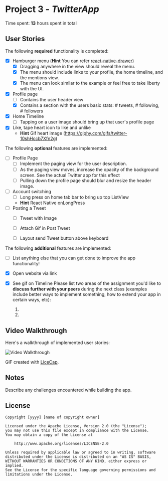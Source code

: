 # Project 3 - *TwitterApp*

Time spent: **13** hours spent in total

## User Stories

The following **required** functionality is completed:

- [x] Hamburger menu (**Hint** You can refer [react-native-drawer](https://github.com/root-two/react-native-drawer))
   - [x] Dragging anywhere in the view should reveal the menu.
   - [x] The menu should include links to your profile, the home timeline, and the mentions view.
   - [x] The menu can look similar to the example or feel free to take liberty with the UI.
- [x] Profile page
   - [ ] Contains the user header view
   - [x] Contains a section with the users basic stats: # tweets, # following, # followers
- [x] Home Timeline
   - [ ] Tapping on a user image should bring up that user's profile page
- [x] Like, tape heart icon to like and unlike
  - **Hint** Gif heart image (https://giphy.com/gifs/twitter-10shHccb7Xfn2g)

The following **optional** features are implemented:

- [ ] Profile Page
   - [ ] Implement the paging view for the user description.
   - [ ] As the paging view moves, increase the opacity of the background screen. See the actual Twitter app for this effect
   - [ ] Pulling down the profile page should blur and resize the header image.
- [ ] Account switching
   - [ ] Long press on home tab bar to bring up top ListView
    - **Hint** React Native onLongPress
- [ ] Posting a Tweet
  - [ ] Tweet with Image
  - [ ] Attach Gif in Post Tweet
  - [ ] Layout send Tweet button above keyboard


The following **additional** features are implemented:

- [ ] List anything else that you can get done to improve the app functionality!
- [x] Open website via link
- [x] See gif on Timeline
Please list two areas of the assignment you'd like to **discuss further with your peers** during the next class (examples include better ways to implement something, how to extend your app in certain ways, etc):

  1.
  2.


## Video Walkthrough

Here's a walkthrough of implemented user stories:

<img src='https://media.giphy.com/media/xUA7aTngUGDwfpZCWk/giphy.gif' title='Video Walkthrough' width='' alt='Video Walkthrough' />

GIF created with [LiceCap](http://www.cockos.com/licecap/).

## Notes

Describe any challenges encountered while building the app.

## License

    Copyright [yyyy] [name of copyright owner]

    Licensed under the Apache License, Version 2.0 (the "License");
    you may not use this file except in compliance with the License.
    You may obtain a copy of the License at

        http://www.apache.org/licenses/LICENSE-2.0

    Unless required by applicable law or agreed to in writing, software
    distributed under the License is distributed on an "AS IS" BASIS,
    WITHOUT WARRANTIES OR CONDITIONS OF ANY KIND, either express or implied.
    See the License for the specific language governing permissions and
    limitations under the License.
